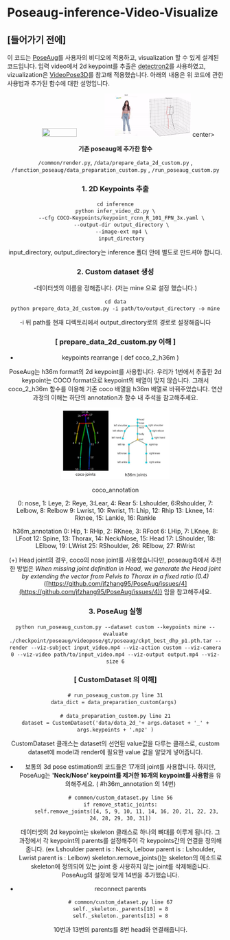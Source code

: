 # Poseaug-inference-Video-Visualize
## [들어가기 전에]

이 코드는 [PoseAug](https://github.com/jfzhang95/PoseAug)를 사용자의 비디오에 적용하고, visualization 할 수 있게 설계된 코드입니다. 입력 video에서 2d keypoint를 추출은 [detectron2](https://github.com/facebookresearch/detectron2)를 사용하였고, vizualization은 [VideoPose3D](https://github.com/facebookresearch/VideoPose3D)를 참고해 적용했습니다. 아래의 내용은 위 코드에 관한 사용법과 추가된 함수에 대한 설명입니다.

<center class="half">
    <img src = "example/walking.gif" width='40%' height='40%'>
    <img src = "example/dancing.gif" width='40%' height='40%'>
center>

**기존 poseaug에 추가한 함수**

`/common/render.py`, `/data/prepare_data_2d_custom.py` , `/function_poseaug/data_preparation_custom.py` , `/run_poseaug_custom.py`

### 1. **2D Keypoints 추출**

```
cd inference
python infer_video_d2.py \
    --cfg COCO-Keypoints/keypoint_rcnn_R_101_FPN_3x.yaml \
    --output-dir output_directory \
    --image-ext mp4 \
    input_directory
```

input_directory, output_directory는 inference 폴더 안에 별도로 만드셔야 합니다.

### 2. **Custom dataset 생성**

-데이터셋의 이름을 정해줍니다. (저는 mine 으로 설정 했습니다.)

```
cd data
python prepare_data_2d_custom.py -i path/to/output_directory -o mine
```

-i 뒤 path를 현재 디렉토리에서 output_directory로의 경로로 설정해줍니다

### [ prepare_data_2d_custom.py 이해 ]

- keypoints rearrange  ( def coco_2_h36m )

PoseAug는 h36m format의 2d keypoint를 사용합니다. 우리가 1번에서 추출한 2d keypoint는 COCO format으로 keypoint의 배열이 맞지 않습니다. 그래서 coco_2_h36m 함수를 이용해 기존 coco 배열을 h36m 배열로 바꿔주었습니다. 연산 과정의 이해는 하단의 annotation과 함수 내 주석을 참고해주세요.

<center><img src = "./joints.jpg" width='50%' height='50%'><center>
    
coco_annotation

0: nose, 1: Leye, 2: Reye, 3:Lear, 4: Rear
5: Lshoulder, 6:Rshoulder, 7: Lelbow, 8: Relbow
9: Lwrist, 10: Rwrist, 11: Lhip, 12: Rhip
13: Lknee, 14: Rknee, 15: Lankle, 16: Rankle

h36m_annotation
0: Hip, 1: RHip, 2: RKnee, 3: RFoot
6: LHip, 7: LKnee, 8: LFoot
12: Spine, 13: Thorax, 14: Neck/Nose, 15: Head
17: LShoulder, 18: LElbow, 19: LWrist
25: RShoulder, 26: RElbow, 27: RWrist


    
(+) Head joint의 경우, coco의 nose joint를 사용했습니다만, poseaug측에서 추천한 방법은 *When missing joint definition in Head, we generate the Head joint by extending the vector from Pelvis to Thorax in a fixed ratio (0.4)* ([https://github.com/jfzhang95/PoseAug/issues/4](https://github.com/jfzhang95/PoseAug/issues/4)) 임을 참고해주세요.

### 3. **PoseAug 실행**

```
python run_poseaug_custom.py --dataset custom --keypoints mine --evaluate ./checkpoint/poseaug/videopose/gt/poseaug/ckpt_best_dhp_p1.pth.tar --render --viz-subject input_video.mp4 --viz-action custom --viz-camera 0 --viz-video path/to/input_video.mp4 --viz-output output.mp4 --viz-size 6
```

### [ CustomDataset 의 이해]

```
# run_poseaug_custom.py line 31
data_dict = data_preparation_custom(args) 
 
# data_preparation_custom.py line 21
dataset = CustomDataset('data/data_2d_'+ args.dataset + '_' + args.keypoints + '.npz' )
```

CustomDataset 클래스는 dataset의 선언된 value값을 다루는 클래스로, custom dataset에 model과 render에 필요한 value 값을 알맞게 넣어줍니다.

- 보통의 3d pose estimation의 코드들은 17개의 joint를 사용합니다. 하지만, PoseAug는 **'Neck/Nose' keypoint를 제거한 16개의 keypoint를 사용함**을 유의해주세요. ( #h36m_annotation 의 14번)
    
    ```
    # common/custom_dataset.py line 56
    if remove_static_joints:
    	self.remove_joints([4, 5, 9, 10, 11, 14, 16, 20, 21, 22, 23, 24, 28, 29, 30, 31])
    ```
    
    데이터셋의 2d keypoint는 skeleton 클래스로 하나의 뼈대를 이루게 됩니다. 그 과정에서 각 keypoint의 parents를 설정해주어 각 keypoints간의 연결을 정의해줍니다. (ex Lshoulder parent is : Neck, Lelbow parent is : Lshoulder, Lwrist parent is : Lelbow) skeleton.remove_joints()는 skeleton의 메소드로 skeleton에 정의되어 있는 joint 중 사용하지 않는 joint를 삭제해줍니다. PoseAug의 설정에 맞게 14번을 추가했습니다. 
    
- reconnect parents
    
    ```
    # common/custom_dataset.py line 67
    self._skeleton._parents[10] = 8
    self._skeleton._parents[13] = 8
    ```
    
    10번과 13번의 parents를 8번 head와 연결해줍니다.
   
